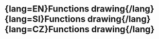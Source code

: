 # {lang=EN}Functions drawing{/lang}{lang=SI}Functions drawing{/lang}{lang=CZ}Functions drawing{/lang}

